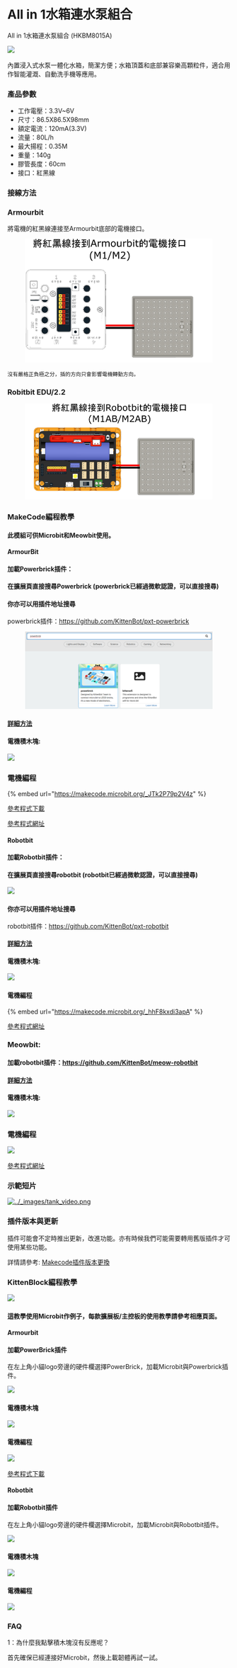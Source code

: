 # All in 1水箱連水泵組合

All in 1水箱連水泵組合 (HKBM8015A)

![](https://kittenbothk.readthedocs.io/en/latest/_images/image--010.png)

內置浸入式水泵一體化水箱，簡潔方便；水箱頂蓋和底部兼容樂高顆粒件，適合用作智能灌溉、自動洗手機等應用。

### 產品參數

* 工作電壓：3.3V\~6V
* 尺寸：86.5X86.5X98mm
* 額定電流：120mA(3.3V)
* 流量：80L/h
* 最大揚程：0.35M
* 重量：140g
* 膠管長度：60cm
* 接口：紅黑線

### 接線方法

### Armourbit

將電機的紅黑線連接至Armourbit底部的電機接口。

<figure><img src="../.gitbook/assets/watertank_armourbit_wiring.png" alt=""><figcaption></figcaption></figure>

```
沒有嚴格正負極之分，插的方向只會影響電機轉動方向。
```

### Robitbit EDU/2.2

<figure><img src="../.gitbook/assets/watertank_robotbit_wiring.png" alt=""><figcaption></figcaption></figure>

### MakeCode編程教學

#### 此模組可供Microbit和Meowbit使用。

#### ArmourBit

#### 加載Powerbrick插件：

#### 在擴展頁直接搜尋Powerbrick (powerbrick已經過微軟認證，可以直接搜尋)

#### 你亦可以用插件地址搜尋

powerbrick插件：https://github.com/KittenBot/pxt-powerbrick

<figure><img src="../.gitbook/assets/image (1) (1) (1) (1) (1) (1) (1) (1) (1).png" alt=""><figcaption></figcaption></figure>

#### [詳細方法](../programmingplatforms/makecode/kittenbotandmakecode.md)

#### 電機積木塊:

![](https://kittenbothk.readthedocs.io/en/latest/_images/motorblocks.png)

### 電機編程

{% embed url="https://makecode.microbit.org/_JTk2P79p2V4z" %}

[參考程式下載](https://bit.ly/PowerbrickM11_01Hex)

[參考程式網址](https://makecode.microbit.org/_RYHivyayYL4q)

#### Robotbit

#### 加載Robotbit插件：

#### 在擴展頁直接搜尋robotbit (robotbit已經過微軟認證，可以直接搜尋)

![](https://kittenbothk.readthedocs.io/en/latest/_images/robotbit_search.png)

#### 你亦可以用插件地址搜尋

robotbit插件：https://github.com/KittenBot/pxt-robotbit

#### [詳細方法](../programmingplatforms/makecode/kittenbotandmakecode.md)

#### 電機積木塊:

![](https://kittenbothk.readthedocs.io/en/latest/_images/2kmotorblocks_rb.png)

#### 電機編程

{% embed url="https://makecode.microbit.org/_hhF8kxdi3apA" %}

[參考程式網址](https://makecode.microbit.org/_hhF8kxdi3apA)

### Meowbit:

#### 加載robotbit插件：https://github.com/KittenBot/meow-robotbit

#### [詳細方法](../programmingplatforms/makecode/kittenbotandmakecode.md)

#### 電機積木塊:

![](https://kittenbothk.readthedocs.io/en/latest/_images/motorblocks.png)

### 電機編程

![](https://kittenbothk.readthedocs.io/en/latest/_images/2kmotorcode_meow.png)

[參考程式網址](https://makecode.com/_2z0C8v6XAC5y)

### 示範短片

[![../\_images/tank\_video.png](https://kittenbothk.readthedocs.io/en/latest/_images/tank_video.png)](https://www.youtube.com/watch?v=xzTVRHEHfVs)

### 插件版本與更新

插件可能會不定時推出更新，改進功能。亦有時候我們可能需要轉用舊版插件才可使用某些功能。

詳情請參考: [Makecode插件版本更換](../programmingplatforms/makecode/makecodeextupdate.md)

### KittenBlock編程教學

![](https://kittenbothk.readthedocs.io/en/latest/_images/kbbanner6.png)

#### 這教學使用Microbit作例子，每款擴展板/主控板的使用教學請參考相應頁面。

#### Armourbit

#### 加載PowerBrick插件

在左上角小貓logo旁邊的硬件欄選擇PowerBrick，加載Microbit與Powerbrick插件。

![](https://kittenbothk.readthedocs.io/en/latest/_images/addextension2.png)

#### 電機積木塊

![](https://kittenbothk.readthedocs.io/en/latest/_images/kbmotorblocks_armourbit.png)

#### 電機編程

![](https://kittenbothk.readthedocs.io/en/latest/_images/9gmotor_armourbit_kb_code.png)

[參考程式下載](https://bit.ly/PowerbrickM11_01sb3)

#### Robotbit

#### 加載Robotbit插件

在左上角小貓logo旁邊的硬件欄選擇Microbit，加載Microbit與Robotbit插件。

![](https://kittenbothk.readthedocs.io/en/latest/_images/addRB1.png)

#### 電機積木塊

![](https://kittenbothk.readthedocs.io/en/latest/_images/kbmotorblocks.png)

#### 電機編程

![](https://kittenbothk.readthedocs.io/en/latest/_images/9gmotor_robotbit_kb_code.png)

### FAQ

1：為什麼我點擊積木塊沒有反應呢？

首先確保已經連接好Microbit，然後上載韌體再試一試。
